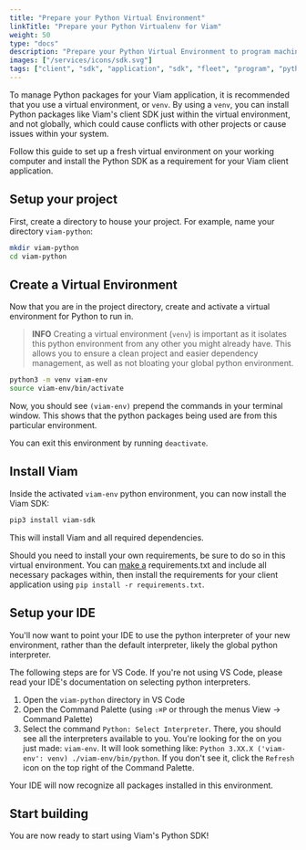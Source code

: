 ```yaml
---
title: "Prepare your Python Virtual Environment"
linkTitle: "Prepare your Python Virtualenv for Viam"
weight: 50
type: "docs"
description: "Prepare your Python Virtual Environment to program machines with the Python SDK."
images: ["/services/icons/sdk.svg"]
tags: ["client", "sdk", "application", "sdk", "fleet", "program", "python", "venv"]
---
```


To manage Python packages for your Viam application, it is recommended that you use a virtual environment, or `venv`.
By using a `venv`, you can install Python packages like Viam's client SDK just within the virtual environment, and not globally, which could cause conflicts with other projects or cause issues within your system.

Follow this guide to set up a fresh virtual environment on your working computer and install the Python SDK as a requirement for your Viam client application.

## Setup your project

First, create a directory to house your project.
For example, name your directory `viam-python`:

```bash
mkdir viam-python
cd viam-python
```

## Create a Virtual Environment

Now that you are in the project directory, create and activate a virtual environment for Python to run in.

> **INFO**
> Creating a virtual environment (`venv`) is important as it isolates this python environment from any other you might already have.
This allows you to ensure a clean project and easier dependency management, as well as not bloating your global python environment.

```bash
python3 -m venv viam-env
source viam-env/bin/activate
```

Now, you should see `(viam-env)` prepend the commands in your terminal window.
This shows that the python packages being used are from this particular environment.

You can exit this environment by running `deactivate`.

## Install Viam

Inside the activated `viam-env` python environment, you can now install the Viam SDK:

```bash
pip3 install viam-sdk
```

This will install Viam and all required dependencies.

Should you need to install your own requirements, be sure to do so in this virtual environment.
You can [make a](https://openclassrooms.com/en/courses/6900846-set-up-a-python-environment/6990546-manage-virtual-environments-using-requirements-files) <file>requirements.txt</file> and include all necessary packages within, then install the requirements for your client application using `pip install -r requirements.txt`.

## Setup your IDE

You'll now want to point your IDE to use the python interpreter of your new environment, rather than the default interpreter, likely the global python interpreter.

The following steps are for VS Code.
If you're not using VS Code, please read your IDE's documentation on selecting python interpreters.

1. Open the `viam-python` directory in VS Code
1. Open the Command Palette (using `⇧⌘P` or through the menus View -> Command Palette)
1. Select the command `Python: Select Interpreter`.
There, you should see all the interpreters available to you.
You're looking for the on you just made: `viam-env`.
It will look something like: `Python 3.XX.X ('viam-env': venv) ./viam-env/bin/python`.
If you don't see it, click the `Refresh` icon on the top right of the Command Palette.

Your IDE will now recognize all packages installed in this environment.

## Start building

You are now ready to start using Viam's Python SDK!
